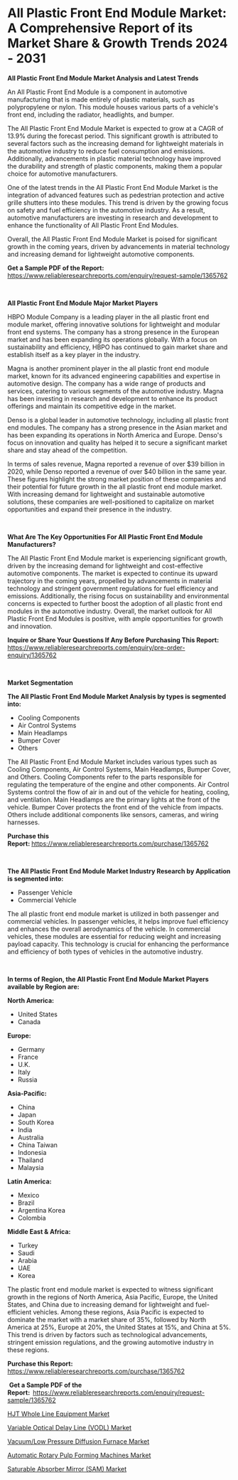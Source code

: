 <p><h1>All Plastic Front End Module Market: A Comprehensive Report of its Market Share & Growth Trends 2024 - 2031</h1></p><p><strong>All Plastic Front End Module Market Analysis and Latest Trends</strong></p>
<p><p>An All Plastic Front End Module is a component in automotive manufacturing that is made entirely of plastic materials, such as polypropylene or nylon. This module houses various parts of a vehicle's front end, including the radiator, headlights, and bumper.</p><p>The All Plastic Front End Module Market is expected to grow at a CAGR of 13.9% during the forecast period. This significant growth is attributed to several factors such as the increasing demand for lightweight materials in the automotive industry to reduce fuel consumption and emissions. Additionally, advancements in plastic material technology have improved the durability and strength of plastic components, making them a popular choice for automotive manufacturers.</p><p>One of the latest trends in the All Plastic Front End Module Market is the integration of advanced features such as pedestrian protection and active grille shutters into these modules. This trend is driven by the growing focus on safety and fuel efficiency in the automotive industry. As a result, automotive manufacturers are investing in research and development to enhance the functionality of All Plastic Front End Modules.</p><p>Overall, the All Plastic Front End Module Market is poised for significant growth in the coming years, driven by advancements in material technology and increasing demand for lightweight automotive components.</p></p>
<p><strong>Get a Sample PDF of the Report:&nbsp;</strong> <a href="https://www.reliableresearchreports.com/enquiry/request-sample/1365762">https://www.reliableresearchreports.com/enquiry/request-sample/1365762</a></p>
<p>&nbsp;</p>
<p><strong>All Plastic Front End Module Major Market Players</strong></p>
<p><p>HBPO Module Company is a leading player in the all plastic front end module market, offering innovative solutions for lightweight and modular front end systems. The company has a strong presence in the European market and has been expanding its operations globally. With a focus on sustainability and efficiency, HBPO has continued to gain market share and establish itself as a key player in the industry.</p><p>Magna is another prominent player in the all plastic front end module market, known for its advanced engineering capabilities and expertise in automotive design. The company has a wide range of products and services, catering to various segments of the automotive industry. Magna has been investing in research and development to enhance its product offerings and maintain its competitive edge in the market.</p><p>Denso is a global leader in automotive technology, including all plastic front end modules. The company has a strong presence in the Asian market and has been expanding its operations in North America and Europe. Denso's focus on innovation and quality has helped it to secure a significant market share and stay ahead of the competition.</p><p>In terms of sales revenue, Magna reported a revenue of over $39 billion in 2020, while Denso reported a revenue of over $40 billion in the same year. These figures highlight the strong market position of these companies and their potential for future growth in the all plastic front end module market. With increasing demand for lightweight and sustainable automotive solutions, these companies are well-positioned to capitalize on market opportunities and expand their presence in the industry.</p></p>
<p>&nbsp;</p>
<p><strong>What Are The Key Opportunities For All Plastic Front End Module Manufacturers?</strong></p>
<p><p>The All Plastic Front End Module market is experiencing significant growth, driven by the increasing demand for lightweight and cost-effective automotive components. The market is expected to continue its upward trajectory in the coming years, propelled by advancements in material technology and stringent government regulations for fuel efficiency and emissions. Additionally, the rising focus on sustainability and environmental concerns is expected to further boost the adoption of all plastic front end modules in the automotive industry. Overall, the market outlook for All Plastic Front End Modules is positive, with ample opportunities for growth and innovation.</p></p>
<p><strong>Inquire or Share Your Questions If Any Before Purchasing This Report:</strong> <a href="https://www.reliableresearchreports.com/enquiry/pre-order-enquiry/1365762">https://www.reliableresearchreports.com/enquiry/pre-order-enquiry/1365762</a></p>
<p>&nbsp;</p>
<p><strong>Market Segmentation</strong></p>
<p><strong>The All Plastic Front End Module Market Analysis by types is segmented into:</strong></p>
<p><ul><li>Cooling Components</li><li>Air Control Systems</li><li>Main Headlamps</li><li>Bumper Cover</li><li>Others</li></ul></p>
<p><p>The All Plastic Front End Module Market includes various types such as Cooling Components, Air Control Systems, Main Headlamps, Bumper Cover, and Others. Cooling Components refer to the parts responsible for regulating the temperature of the engine and other components. Air Control Systems control the flow of air in and out of the vehicle for heating, cooling, and ventilation. Main Headlamps are the primary lights at the front of the vehicle. Bumper Cover protects the front end of the vehicle from impacts. Others include additional components like sensors, cameras, and wiring harnesses.</p></p>
<p><strong>Purchase this Report:&nbsp;</strong><a href="https://www.reliableresearchreports.com/purchase/1365762">https://www.reliableresearchreports.com/purchase/1365762</a></p>
<p>&nbsp;</p>
<p><strong>The All Plastic Front End Module Market Industry Research by Application is segmented into:</strong></p>
<p><ul><li>Passenger Vehicle</li><li>Commercial Vehicle</li></ul></p>
<p><p>The all plastic front end module market is utilized in both passenger and commercial vehicles. In passenger vehicles, it helps improve fuel efficiency and enhances the overall aerodynamics of the vehicle. In commercial vehicles, these modules are essential for reducing weight and increasing payload capacity. This technology is crucial for enhancing the performance and efficiency of both types of vehicles in the automotive industry.</p></p>
<p>&nbsp;</p>
<p><strong>In terms of Region, the All Plastic Front End Module Market Players available by Region are:</strong></p>
<p>
    <p> <strong> North America: </strong>
        <ul>
            <li>United States</li>
            <li>Canada</li>
        </ul>
        </p> 
    <p> <strong> Europe: </strong>
        <ul>
            <li>Germany</li>
            <li>France</li>
            <li>U.K.</li>
            <li>Italy</li>
            <li>Russia</li>
        </ul>
        </p> 
    <p> <strong> Asia-Pacific: </strong>
        <ul>
            <li>China</li>
            <li>Japan</li>
            <li>South Korea</li>
            <li>India</li>
            <li>Australia</li>
            <li>China Taiwan</li>
            <li>Indonesia</li>
            <li>Thailand</li>
            <li>Malaysia</li>
        </ul>
        </p> 
    <p> <strong> Latin America: </strong>
        <ul>
            <li>Mexico</li>
            <li>Brazil</li>
            <li>Argentina Korea</li>
            <li>Colombia</li>
        </ul>
        </p> 
    <p> <strong> Middle East & Africa: </strong>
        <ul>
            <li>Turkey</li>
            <li>Saudi</li>
            <li>Arabia</li>
            <li>UAE</li>
            <li>Korea</li>
        </ul>
    </p>
    </p>
<p><p>The plastic front end module market is expected to witness significant growth in the regions of North America, Asia Pacific, Europe, the United States, and China due to increasing demand for lightweight and fuel-efficient vehicles. Among these regions, Asia Pacific is expected to dominate the market with a market share of 35%, followed by North America at 25%, Europe at 20%, the United States at 15%, and China at 5%. This trend is driven by factors such as technological advancements, stringent emission regulations, and the growing automotive industry in these regions.</p></p>
<p><strong>Purchase this Report: </strong><a href="https://www.reliableresearchreports.com/purchase/1365762">https://www.reliableresearchreports.com/purchase/1365762</a></p>
<p>&nbsp;<strong>Get a Sample PDF of the Report:&nbsp;&nbsp;</strong><a href="https://www.reliableresearchreports.com/enquiry/request-sample/1365762">https://www.reliableresearchreports.com/enquiry/request-sample/1365762</a></p>
<p><strong></strong></p>
<p><p><a href="https://medium.com/@briaabshire1988/hjt-whole-line-equipment-market-report-reveals-the-latest-trends-and-growth-opportunities-of-this-4338ea2ac552">HJT Whole Line Equipment Market</a></p><p><a href="https://medium.com/@briaabshire1988/variable-optical-delay-line-vodl-market-outlook-industry-overview-and-forecast-2024-to-2031-05b1dc9c23bd">Variable Optical Delay Line (VODL) Market</a></p><p><a href="https://medium.com/@briaabshire1988/vacuum-low-pressure-diffusion-furnace-market-exploring-market-share-market-trends-and-future-f02ba86b6f42">Vacuum/Low Pressure Diffusion Furnace Market</a></p><p><a href="https://medium.com/p/ccd5d31439f9/edit">Automatic Rotary Pulp Forming Machines Market</a></p><p><a href="https://medium.com/p/bd614e26704e/edit">Saturable Absorber Mirror (SAM) Market</a></p></p>